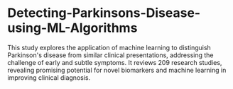 # Detecting-Parkinsons-Disease-using-ML-Algorithms
This study explores the application of machine learning to distinguish Parkinson's disease from similar clinical presentations, addressing the challenge of early and subtle symptoms. It reviews 209 research studies, revealing promising potential for novel biomarkers and machine learning in improving clinical diagnosis.
